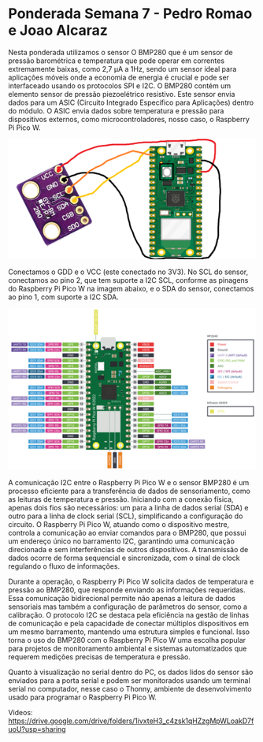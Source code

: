 # Ponderada Semana 7 - Pedro Romao e Joao Alcaraz
Nesta ponderada utilizamos o sensor O BMP280 que é um sensor de pressão barométrica e temperatura que pode operar em correntes extremamente baixas, como 2,7 µA a 1Hz, sendo um sensor ideal para aplicações móveis onde a economia de energia é crucial e pode ser interfaceado usando os protocolos SPI e I2C. O BMP280 contém um elemento sensor de pressão piezoelétrico resistivo. Este sensor envia dados para um ASIC (Circuito Integrado Específico para Aplicações) dentro do módulo. O ASIC envia dados sobre temperatura e pressão para dispositivos externos, como microcontroladores, nosso caso, o Raspberry Pi Pico W.

![imagem - diagrama](./diagrama.png)

Conectamos o GDD e o VCC (este conectado no 3V3). No SCL do sensor, conectamos ao pino 2, que tem suporte a I2C SCL, conforme as pinagens do Raspberry Pi Pico W na imagem abaixo, e o SDA do sensor, conectamos ao pino 1, com suporte a I2C SDA.

![imagem - pinagem](./pinagem.png)

A comunicação I2C entre o Raspberry Pi Pico W e o sensor BMP280 é um processo eficiente para a transferência de dados de sensoriamento, como as leituras de temperatura e pressão. Iniciando com a conexão física, apenas dois fios são necessários: um para a linha de dados serial (SDA) e outro para a linha de clock serial (SCL), simplificando a configuração do circuito. O Raspberry Pi Pico W, atuando como o dispositivo mestre, controla a comunicação ao enviar comandos para o BMP280, que possui um endereço único no barramento I2C, garantindo uma comunicação direcionada e sem interferências de outros dispositivos. A transmissão de dados ocorre de forma sequencial e sincronizada, com o sinal de clock regulando o fluxo de informações.

Durante a operação, o Raspberry Pi Pico W solicita dados de temperatura e pressão ao BMP280, que responde enviando as informações requeridas. Essa comunicação bidirecional permite não apenas a leitura de dados sensoriais mas também a configuração de parâmetros do sensor, como a calibração. O protocolo I2C se destaca pela eficiência na gestão de linhas de comunicação e pela capacidade de conectar múltiplos dispositivos em um mesmo barramento, mantendo uma estrutura simples e funcional. Isso torna o uso do BMP280 com o Raspberry Pi Pico W uma escolha popular para projetos de monitoramento ambiental e sistemas automatizados que requerem medições precisas de temperatura e pressão.

Quanto à visualização no serial dentro do PC, os dados lidos do sensor são enviados para a porta serial e podem ser monitorados usando um terminal serial no computador, nesse caso o Thonny, ambiente de desenvolvimento usado para programar o Raspberry Pi Pico W.


Videos: https://drive.google.com/drive/folders/1ivxteH3_c4zsk1qHZzgMpWLoakD7fuoU?usp=sharing
